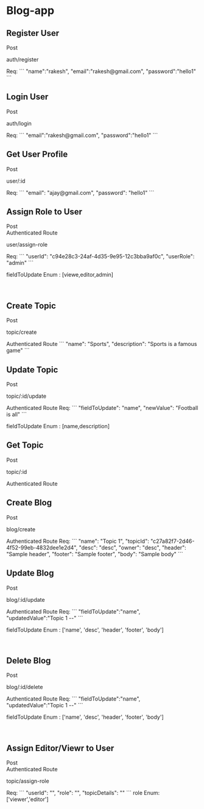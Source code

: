 # Blog-app

<h2>Register User</h2>
Post <br>
<p>auth/register</p>
Req:
```
    "name":"rakesh",
    "email":"rakesh@gmail.com",
    "password":"hello1"
```
<br>
<h2>Login User</h2>
Post <br>
<p>auth/login</p>
<p>Req:
```
    "email":"rakesh@gmail.com",
    "password":"hello1"
```
<br>
<h2>Get User Profile</h2>
Post <br>
<p>user/:id</p>
Req:
```  
    "email": "ajay@gmail.com",
    "password": "hello1"
```
<br>
<h2>Assign Role to User</h2>
Post <br>
Authenticated Route
<p>user/assign-role</p>
Req:
```
    "userId": "c94e28c3-24af-4d35-9e95-12c3bba9af0c",
    "userRole": "admin"
```
<br>
<p>fieldToUpdate Enum : [viewe,editor,admin]</p>
<br>
<h2>Create Topic</h2>
Post <br>
<p>topic/create</p>
Authenticated Route
```
    "name": "Sports",
    "description": "Sports is a famous game"
```
<br>
<h2>Update Topic</h2>
Post <br>
<p>topic/:id/update</p>
Authenticated Route
Req:
```
    "fieldToUpdate": "name",
    "newValue": "Football is all"
```
<br>
<p>fieldToUpdate Enum : [name,description]</p>
<h2>Get Topic</h2>
Post <br>
<p>topic/:id</p>
Authenticated Route <br>
<h2>Create Blog</h2>
Post <br>
<p>blog/create</p>
Authenticated Route
Req:
```
    "name": "Topic 1",
    "topicId": "c27a82f7-2d46-4f52-99eb-4832dee1e2d4",
    "desc": "desc",
    "owner": "desc",
    "header": "Sample header",
    "footer": "Sample footer",
    "body": "Sample body"
```
<br>
<h2>Update Blog</h2>
Post <br>
<p>blog/:id/update</p>
Authenticated Route
Req:
```
    "fieldToUpdate":"name",
    "updatedValue":"Topic 1 --"
```
<p>fieldToUpdate Enum : ['name', 'desc', 'header', 'footer', 'body']</p>
<br>

<h2>Delete Blog</h2> 
Post <br>
<p>blog/:id/delete</p>
Authenticated Route
Req:
```
    "fieldToUpdate":"name",
    "updatedValue":"Topic 1 --"
```
<p>fieldToUpdate Enum : ['name', 'desc', 'header', 'footer', 'body']</p>
<br>

<h2>Assign Editor/Viewr to User</h2>
Post <br>
Authenticated Route
<p>topic/assign-role</p>
Req:
```
    "userId": "",
    "role": "",
    "topicDetails": ""
```
role Enum:['viewer','editor']
<br>
